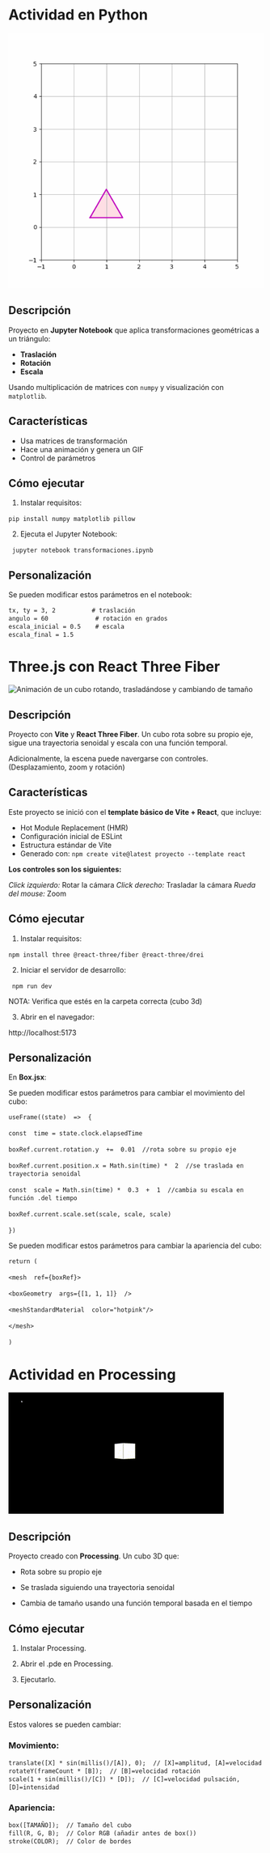 # Actividad en Python

  ![Animación de un triángulo rotando, trasladándose y creciendo en tamaño](https://github.com/mafecala/compuvisual/blob/master/2025-04-15_taller1_transformaciones/python/animation.gif)

## Descripción
Proyecto en **Jupyter Notebook** que aplica transformaciones geométricas a un triángulo:
- **Traslación**
- **Rotación**  
- **Escala**

Usando multiplicación de matrices con `numpy` y visualización con `matplotlib`.

##  Características
- Usa matrices de transformación
- Hace una animación y genera un GIF
- Control de parámetros

## Cómo ejecutar

1.  Instalar requisitos:

`pip install numpy matplotlib pillow`    
    
2.  Ejecuta el Jupyter Notebook:

` jupyter notebook transformaciones.ipynb`

## Personalización

Se pueden modificar estos parámetros en el notebook:

    tx, ty = 3, 2          # traslación
    angulo = 60             # rotación en grados
    escala_inicial = 0.5    # escala
    escala_final = 1.5      

# Three.js con React Three Fiber

  ![Animación de un cubo rotando, trasladándose y cambiando de tamaño](https://github.com/mafecala/compuvisual/blob/master/2025-04-15_taller1_transformaciones/threejs/threejs-demostracion.gif)

## Descripción
Proyecto con **Vite** y **React Three Fiber**. Un cubo rota sobre su propio eje, sigue una trayectoria senoidal y escala con una función temporal. 

Adicionalmente, la escena puede navergarse con controles. (Desplazamiento, zoom y rotación)

##  Características
Este proyecto se inició con el **template básico de Vite + React**, que incluye:
- Hot Module Replacement (HMR)
- Configuración inicial de ESLint
- Estructura estándar de Vite
- Generado con:
` npm create vite@latest proyecto --template react `

**Los controles son los siguientes:**

*Click izquierdo:* Rotar la cámara
*Click derecho:* Trasladar la cámara
*Rueda del mouse:* Zoom

## Cómo ejecutar

1.  Instalar requisitos:

`npm install three @react-three/fiber @react-three/drei`    

2.  Iniciar el servidor de desarrollo:

`  npm run dev ` 

NOTA: Verifica que estés en la carpeta correcta (cubo 3d)
    
3.  Abrir en el navegador:
  
 http://localhost:5173

## Personalización

En **Box.jsx**:

Se pueden modificar estos parámetros para cambiar el movimiento del cubo:

    useFrame((state)  =>  {
    
    const  time = state.clock.elapsedTime
    
    boxRef.current.rotation.y  +=  0.01  //rota sobre su propio eje
    
    boxRef.current.position.x = Math.sin(time) *  2  //se traslada en trayectoria senoidal
    
    const  scale = Math.sin(time) *  0.3  +  1  //cambia su escala en función .del tiempo
    
    boxRef.current.scale.set(scale, scale, scale)
    
    })    
Se pueden modificar estos parámetros para cambiar la apariencia del cubo:

    return (
    
    <mesh  ref={boxRef}>
    
    <boxGeometry  args={[1, 1, 1]}  />
    
    <meshStandardMaterial  color="hotpink"/>
    
    </mesh>
    
    )
    
# Actividad en Processing

  ![Animación de un cubo rotando, trasladándose y cambiando de tamaño](https://github.com/mafecala/compuvisual/blob/master/2025-04-15_taller1_transformaciones/processing/demo-cubo.gif?raw=true)

## Descripción

Proyecto creado con  **Processing**. Un cubo 3D que:

-   Rota sobre su propio eje
    
-   Se traslada siguiendo una trayectoria senoidal
    
-   Cambia de tamaño usando una función temporal basada en el tiempo

## Cómo ejecutar

1.  Instalar Processing.

2.  Abrir el .pde en Processing.
    
3.  Ejecutarlo.

## Personalización

Estos valores se pueden cambiar:

### Movimiento:

    translate([X] * sin(millis()/[A]), 0);  // [X]=amplitud, [A]=velocidad
    rotateY(frameCount * [B]);  // [B]=velocidad rotación
    scale(1 + sin(millis()/[C]) * [D]);  // [C]=velocidad pulsación, [D]=intensidad

### Apariencia:

    box([TAMAÑO]);  // Tamaño del cubo
    fill(R, G, B);  // Color RGB (añadir antes de box())
    stroke(COLOR);  // Color de bordes
